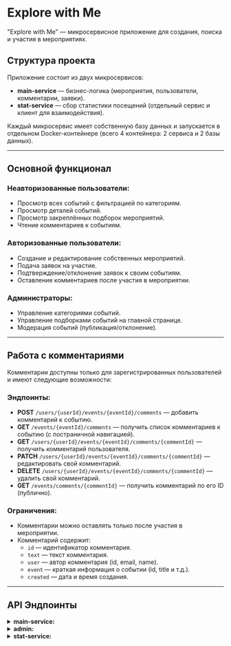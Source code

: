 # Explore with Me

"Explore with Me" — микросервисное приложение для создания, поиска и участия в мероприятиях.

## Структура проекта

Приложение состоит из двух микросервисов:

- **main-service** — бизнес-логика (мероприятия, пользователи, комментарии, заявки).
- **stat-service** — сбор статистики посещений (отдельный сервис и клиент для взаимодействия).

Каждый микросервис имеет собственную базу данных и запускается в отдельном Docker-контейнере (всего 4 контейнера: 2 сервиса и 2 базы данных).

---

## Основной функционал

### Неавторизованные пользователи:
- Просмотр всех событий с фильтрацией по категориям.
- Просмотр деталей событий.
- Просмотр закреплённых подборок мероприятий.
- Чтение комментариев к событиям.

### Авторизованные пользователи:
- Создание и редактирование собственных мероприятий.
- Подача заявок на участие.
- Подтверждение/отклонение заявок к своим событиям.
- Оставление комментариев после участия в мероприятии.

### Администраторы:
- Управление категориями событий.
- Управление подборками событий на главной странице.
- Модерация событий (публикация/отклонение).

---

## Работа с комментариями

Комментарии доступны только для зарегистрированных пользователей и имеют следующие возможности:

### Эндпоинты:
- **POST** `/users/{userId}/events/{eventId}/comments` — добавить комментарий к событию.
- **GET** `/events/{eventId}/comments` — получить список комментариев к событию (с постраничной навигацией).
- **GET** `/users/{userId}/events/{eventId}/comments/{commentId}` — получить комментарий пользователя.
- **PATCH** `/users/{userId}/events/{eventId}/comments/{commentId}` — редактировать свой комментарий.
- **DELETE** `/users/{userId}/events/{eventId}/comments/{commentId}` — удалить свой комментарий.
- **GET** `/events/comments/{commentId}` — получить комментарий по его ID (публично).

### Ограничения:
- Комментарии можно оставлять только после участия в мероприятии.
- Комментарий содержит:
    - `id` — идентификатор комментария.
    - `text` — текст комментария.
    - `user` — автор комментария (id, email, name).
    - `event` — краткая информация о событии (id, title и т.д.).
    - `created` — дата и время создания.

---

## API Эндпоинты

<details>
<summary><strong>main-service:</strong></summary>

### Пользователи:
- `POST /users/{userId}/events`
- `GET /users/{userId}/events/{eventId}`
- `PATCH /users/{userId}/events/{eventId}`
- `GET /users/{userId}/events`
- `GET /users/{userId}/events/{eventId}/requests`
- `PATCH /users/{userId}/events/{eventId}/requests`

### Публичный доступ:
- `GET /categories`
- `GET /categories/{catId}`
- `GET /compilations`
- `GET /compilations/{compId}`
- `GET /events`
- `GET /events/{id}`

### Комментарии (см. выше)
</details>

<details>
<summary><strong>admin:</strong></summary>

- `GET /admin/events`
- `PATCH /admin/events/{eventId}`
- `POST /admin/users`
- `GET /admin/users`
- `DELETE /admin/users/{userId}`
- `POST /admin/compilations`
- `PATCH /admin/compilations/{compId}`
- `DELETE /admin/compilations/{compId}`
- `POST /admin/categories`
- `GET /admin/categories/{catId}`
- `DELETE /admin/categories/{catId}`
</details>

<details>
<summary><strong>stat-service:</strong></summary>

- `GET /stats` — получить статистику посещений.
- `POST /hit` — зафиксировать посещение URI.
</details>



